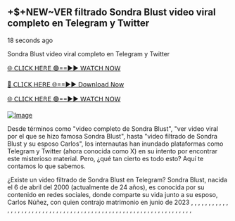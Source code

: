 ## +$+NEW~VER filtrado Sondra Blust video viral completo en Telegram y Twitter

18 seconds ago

Sondra Blust video viral completo en Telegram y Twitter

[🌐 𝖢𝖫𝖨𝖢𝖪 𝖧𝖤𝖱𝖤 🟢==►► 𝖶𝖠𝖳𝖢𝖧 𝖭𝖮𝖶](https://3-tanei-pinik.blogspot.com/2025/02/viral-video.html)

[🔴 𝖢𝖫𝖨𝖢𝖪 𝖧𝖤𝖱𝖤 🌐==►► 𝖣𝗈𝗐𝗇𝗅𝗈𝖺𝖽 𝖭𝗈𝗐](https://3-tanei-pinik.blogspot.com/2025/02/viral-video.html)

[🌐 𝖢𝖫𝖨𝖢𝖪 𝖧𝖤𝖱𝖤 🟢==►► 𝖶𝖠𝖳𝖢𝖧 𝖭𝖮𝖶](https://3-tanei-pinik.blogspot.com/2025/02/viral-video.html)

[![Image](https://github.com/user-attachments/assets/ff3b7bd4-415c-4ca3-a6c8-b1f096193c29)](https://3-tanei-pinik.blogspot.com/2025/02/viral-video.html)

Desde términos como "video completo de Sondra Blust", "ver video viral por el que se hizo famosa Sondra Blust", hasta "video filtrado de Sondra Blust y su esposo Carlos", los internautas han inundado plataformas como Telegram y Twitter (ahora conocida como X) en su intento por encontrar este misterioso material. Pero, ¿qué tan cierto es todo esto? Aquí te contamos lo que sabemos.

¿Existe un video filtrado de Sondra Blust en Telegram? Sondra Blust, nacida el 6 de abril del 2000 (actualmente de 24 años), es conocida por su contenido en redes sociales, donde comparte su vida junto a su esposo, Carlos Núñez, con quien contrajo matrimonio en junio de 2023
,
,
,
,
,
,
,
,
,
,
,
,
,
,
,
,
,
,
,
,
,
,
,
,
,
,
,
,
,
,
,
,
,
,
,
,
,
,
,
,
,
,
,
,
,
,
,
,
,
,
,
,
,
,
,
,
,
,
,
,
,
,
,
,
